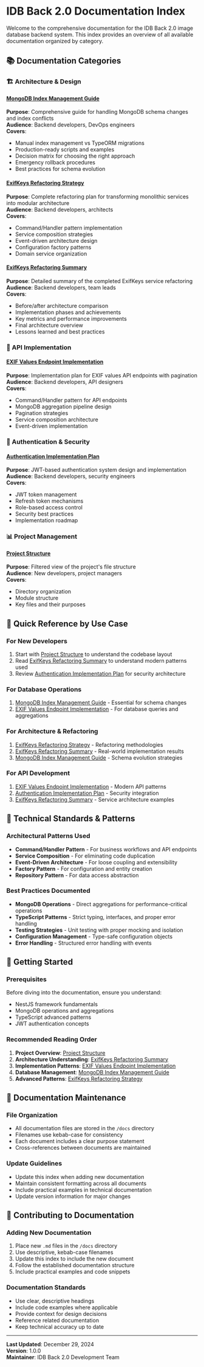 # IDB Back 2.0 Documentation Index

Welcome to the comprehensive documentation for the IDB Back 2.0 image database backend system. This index provides an overview of all available documentation organized by category.

## 📚 Documentation Categories

### 🏗️ Architecture & Design

#### [MongoDB Index Management Guide](./mongodb-index-management-guide.md)
**Purpose**: Comprehensive guide for handling MongoDB schema changes and index conflicts  
**Audience**: Backend developers, DevOps engineers  
**Covers**:
- Manual index management vs TypeORM migrations
- Production-ready scripts and examples
- Decision matrix for choosing the right approach
- Emergency rollback procedures
- Best practices for schema evolution

#### [ExifKeys Refactoring Strategy](./exif-keys-refactoring-strategy.md)
**Purpose**: Complete refactoring plan for transforming monolithic services into modular architecture  
**Audience**: Backend developers, architects  
**Covers**:
- Command/Handler pattern implementation
- Service composition strategies
- Event-driven architecture design
- Configuration factory patterns
- Domain service organization

#### [ExifKeys Refactoring Summary](./exif-keys-refactoring-summary.md)
**Purpose**: Detailed summary of the completed ExifKeys service refactoring  
**Audience**: Backend developers, team leads  
**Covers**:
- Before/after architecture comparison
- Implementation phases and achievements
- Key metrics and performance improvements
- Final architecture overview
- Lessons learned and best practices

### 🔌 API Implementation

#### [EXIF Values Endpoint Implementation](./exif-values-endpoint-implementation.md)
**Purpose**: Implementation plan for EXIF values API endpoints with pagination  
**Audience**: Backend developers, API designers  
**Covers**:
- Command/Handler pattern for API endpoints
- MongoDB aggregation pipeline design
- Pagination strategies
- Service composition architecture
- Event-driven implementation

### 🔐 Authentication & Security

#### [Authentication Implementation Plan](./auth-implementation-plan.md)
**Purpose**: JWT-based authentication system design and implementation  
**Audience**: Backend developers, security engineers  
**Covers**:
- JWT token management
- Refresh token mechanisms
- Role-based access control
- Security best practices
- Implementation roadmap

### 📊 Project Management

#### [Project Structure](./project_structure_filtered.txt)
**Purpose**: Filtered view of the project's file structure  
**Audience**: New developers, project managers  
**Covers**:
- Directory organization
- Module structure
- Key files and their purposes

## 🎯 Quick Reference by Use Case

### For New Developers
1. Start with [Project Structure](./project_structure_filtered.txt) to understand the codebase layout
2. Read [ExifKeys Refactoring Summary](./exif-keys-refactoring-summary.md) to understand modern patterns used
3. Review [Authentication Implementation Plan](./auth-implementation-plan.md) for security architecture

### For Database Operations
1. [MongoDB Index Management Guide](./mongodb-index-management-guide.md) - Essential for schema changes
2. [EXIF Values Endpoint Implementation](./exif-values-endpoint-implementation.md) - For database queries and aggregations

### For Architecture & Refactoring
1. [ExifKeys Refactoring Strategy](./exif-keys-refactoring-strategy.md) - Refactoring methodologies
2. [ExifKeys Refactoring Summary](./exif-keys-refactoring-summary.md) - Real-world implementation results
3. [MongoDB Index Management Guide](./mongodb-index-management-guide.md) - Schema evolution strategies

### For API Development
1. [EXIF Values Endpoint Implementation](./exif-values-endpoint-implementation.md) - Modern API patterns
2. [Authentication Implementation Plan](./auth-implementation-plan.md) - Security integration
3. [ExifKeys Refactoring Summary](./exif-keys-refactoring-summary.md) - Service architecture examples

## 🔧 Technical Standards & Patterns

### Architectural Patterns Used
- **Command/Handler Pattern** - For business workflows and API endpoints
- **Service Composition** - For eliminating code duplication
- **Event-Driven Architecture** - For loose coupling and extensibility
- **Factory Pattern** - For configuration and entity creation
- **Repository Pattern** - For data access abstraction

### Best Practices Documented
- **MongoDB Operations** - Direct aggregations for performance-critical operations
- **TypeScript Patterns** - Strict typing, interfaces, and proper error handling
- **Testing Strategies** - Unit testing with proper mocking and isolation
- **Configuration Management** - Type-safe configuration objects
- **Error Handling** - Structured error handling with events

## 🚀 Getting Started

### Prerequisites
Before diving into the documentation, ensure you understand:
- NestJS framework fundamentals
- MongoDB operations and aggregations
- TypeScript advanced patterns
- JWT authentication concepts

### Recommended Reading Order
1. **Project Overview**: [Project Structure](./project_structure_filtered.txt)
2. **Architecture Understanding**: [ExifKeys Refactoring Summary](./exif-keys-refactoring-summary.md)
3. **Implementation Patterns**: [EXIF Values Endpoint Implementation](./exif-values-endpoint-implementation.md)
4. **Database Management**: [MongoDB Index Management Guide](./mongodb-index-management-guide.md)
5. **Advanced Patterns**: [ExifKeys Refactoring Strategy](./exif-keys-refactoring-strategy.md)

## 📝 Documentation Maintenance

### File Organization
- All documentation files are stored in the `/docs` directory
- Filenames use kebab-case for consistency
- Each document includes a clear purpose statement
- Cross-references between documents are maintained

### Update Guidelines
- Update this index when adding new documentation
- Maintain consistent formatting across all documents
- Include practical examples in technical documentation
- Update version information for major changes

## 🤝 Contributing to Documentation

### Adding New Documentation
1. Place new `.md` files in the `/docs` directory
2. Use descriptive, kebab-case filenames
3. Update this index to include the new document
4. Follow the established documentation structure
5. Include practical examples and code snippets

### Documentation Standards
- Use clear, descriptive headings
- Include code examples where applicable
- Provide context for design decisions
- Reference related documentation
- Keep technical accuracy up to date

---

**Last Updated**: December 29, 2024  
**Version**: 1.0.0  
**Maintainer**: IDB Back 2.0 Development Team 